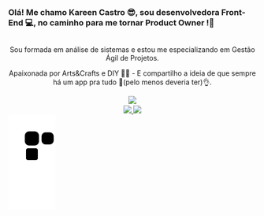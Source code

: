 ##
### Olá! Me chamo Kareen Castro 😎, sou desenvolvedora Front-End 💻, no caminho para me tornar Product Owner !🙌
##
<div align = "center"> 
<p> Sou formada em análise de sistemas e estou me especializando em Gestão Ágil de Projetos. </p>
  <p> Apaixonada por Arts&Crafts e DIY 👩‍🎨 - E compartilho a ideia de que sempre há um app pra tudo 🤙(pelo menos deveria ter)👌.</p> 
</div>
<div align="center">
  <a href="https://www.linkedin.com/in/kareen-castro/" target="_blank"><img src="https://img.shields.io/badge/-LinkedIn-%230077B5?style=for-the-badge&logo=linkedin&logoColor=white" target="_blank"></a>
  </div>
  
  <div align="center">
  <a href="https://github.com/gomesgeorgelucas">
  <img height="180em" src="https://github-readme-stats.vercel.app/api?username=kareenketleen&show_icons=true&theme=chartreuse-dark&include_all_commits=true&count_private=true"/>
  <img height="180em" src="https://github-readme-stats.vercel.app/api/top-langs/?username=kareenketleen&layout=compact&langs_count=5&theme=dark"/>  
</div>
  
  <div>
<img src= "https://raw.githubusercontent.com/kareenketleen/kareenketleen/snake_output/github-contribution-grid-snake-dark.svg"/>
</div>
<!--
**kareenketleen/kareenketleen** is a ✨ _special_ ✨ repository because its `README.md` (this file) appears on your GitHub profile.

Here are some ideas to get you started:

- 🔭 I’m currently working on ...
- 🌱 I’m currently learning ...
- 👯 I’m looking to collaborate on ...
- 🤔 I’m looking for help with ...
- 💬 Ask me about ...
- 📫 How to reach me: ...
- 😄 Pronouns: ...
- ⚡ Fun fact: ...
-->

